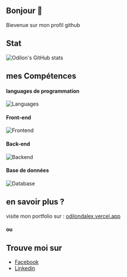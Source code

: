 ## Bonjour 👋
Bievenue sur mon profil github

## Stat
![Odilon's GitHub stats](https://github-readme-stats.vercel.app/api?username=anuraghazra&theme=dark&show_icons=true)

## mes Compétences
#### languages de programmation
![Languages](https://skillicons.dev/icons?i=python,php,javascript,c,cpp,java)

#### Front-end
![Frontend](https://skillicons.dev/icons?i=html,css,bootstrap,vuejs)

#### Back-end
![Backend](https://skillicons.dev/icons?i=django,laravel)

#### Base de données
![Database](https://skillicons.dev/icons?i=mysql,postgresql)

## en savoir plus ? 
visite mon portfolio sur : [odilondalex.vercel.app](https://odilondalex.vercel.app)

#### ou 

## Trouve moi sur
- [Facebook](https://www.facebook.com/OdilonDAlex2600)
- [Linkedin](https://www.linkedin.com/in/odilon-d-alex-nomenjanahary-0a8a57223/)
